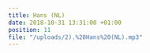 ```yaml
---
title: Hans (NL)
date: 2018-10-31 13:31:00 +01:00
position: 11
file: "/uploads/2).%20Hans%20(NL).mp3"
---
```


